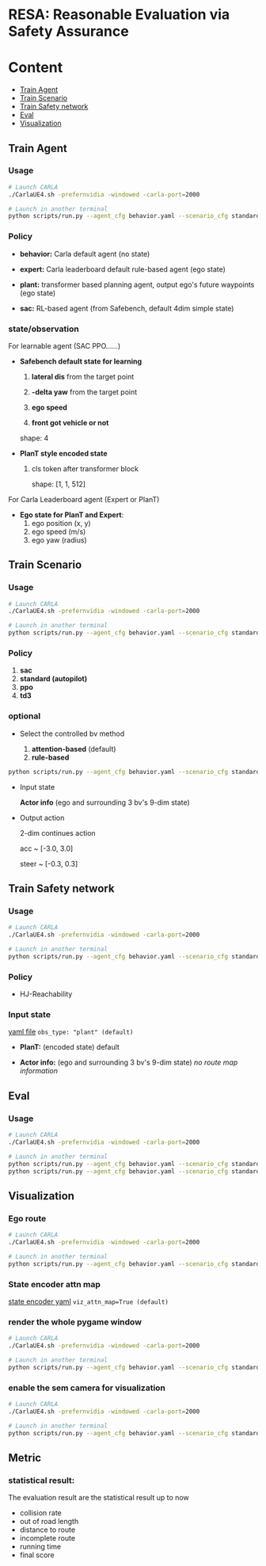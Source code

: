 # RESA: Reasonable Evaluation via Safety Assurance

# Content

* [Train Agent](#Train-Agent)
* [Train Scenario](#Train-Scenario)
* [Train Safety network](#Train-Safety-network)
* [Eval](#Eval)
* [Visualization](#Visualization)

## Train Agent

### Usage

``````bash
# Launch CARLA
./CarlaUE4.sh -prefernvidia -windowed -carla-port=2000

# Launch in another terminal
python scripts/run.py --agent_cfg behavior.yaml --scenario_cfg standard_eval.yaml --mode train_agent
``````

### Policy

* **behavior:** Carla default agent (no state)

* **expert:** Carla leaderboard default rule-based agent (ego state)
* **plant:**  transformer based planning agent, output ego's future waypoints (ego state)
* **sac:** RL-based agent (from Safebench, default 4dim simple state)

### state/observation

For learnable agent (SAC PPO......)

* **Safebench default state for learning**

  1. **lateral dis** from the target point

  2. **-delta yaw** from the target point

  3. **ego speed**

  4.  **front got vehicle or not**  

     shape: 4

* **PlanT style encoded state**

  1. cls token after transformer block

     shape: [1, 1, 512]

For Carla Leaderboard agent (Expert or PlanT)

* **Ego state for PlanT and Expert**:
  1. ego position (x, y)
  2. ego speed (m/s)
  3. ego yaw (radius)

## Train Scenario

### Usage

```bash
# Launch CARLA
./CarlaUE4.sh -prefernvidia -windowed -carla-port=2000

# Launch in another terminal
python scripts/run.py --agent_cfg behavior.yaml --scenario_cfg standard_eval.yaml --mode train_scenario
```

### Policy

1. **sac**
2. **standard (autopilot)**
3. **ppo**
4. **td3**

### optional

* Select the controlled bv method

  1. **attention-based** (default)
  2. **rule-based**

```bash
python scripts/run.py --agent_cfg behavior.yaml --scenario_cfg standard_eval.yaml --mode train_scenario  --cbv_selection 'attention-based'  # different method of selecting controlled bv
```

* Input state

  **Actor info** (ego and surrounding 3 bv's 9-dim state)

* Output action

  2-dim continues action

  acc ~ [-3.0, 3.0]

  steer ~ [-0.3, 0.3]

## Train Safety network

### Usage

```bash
# Launch CARLA
./CarlaUE4.sh -prefernvidia -windowed -carla-port=2000

# Launch in another terminal
python scripts/run.py --agent_cfg behavior.yaml --scenario_cfg standard_eval.yaml --safety_network_cfg HJR.yaml --mode train_safety_network
```

### Policy

* HJ-Reachability

### Input state

[yaml file](safebench/safety_network/config/HJR.yaml)  ```obs_type: "plant" (default)```

* **PlanT:** (encoded state) default 

* **Actor info:** (ego and surrounding 3 bv's 9-dim state) *no route map information*

## Eval

### Usage

```bash
# Launch CARLA
./CarlaUE4.sh -prefernvidia -windowed -carla-port=2000

# Launch in another terminal
python scripts/run.py --agent_cfg behavior.yaml --scenario_cfg standard_eval.yaml --safety_network_cfg HJR.yaml --mode eval
python scripts/run.py --agent_cfg behavior.yaml --scenario_cfg standard_eval.yaml --safety_network_cfg HJR.yaml --mode eval --safety_eval  # use the trained safety network to help evaluation
```

## Visualization

### Ego route

```bash
# Launch CARLA
./CarlaUE4.sh -prefernvidia -windowed -carla-port=2000

# Launch in another terminal
python scripts/run.py --agent_cfg behavior.yaml --scenario_cfg standard_eval.yaml --mode eval --viz_route  # visualization the global route
```

### State encoder attn map

[state encoder yaml](safebench/agent/config/state_encoder.yaml)   ```viz_attn_map=True (default)```

### render the whole pygame window

 ```bash
 # Launch CARLA
 ./CarlaUE4.sh -prefernvidia -windowed -carla-port=2000
 
 # Launch in another terminal
 python scripts/run.py --agent_cfg behavior.yaml --scenario_cfg standard_eval.yaml --mode eval --render  # show the pygame window
 ```

### enable the sem camera for visualization

```bash
# Launch CARLA
./CarlaUE4.sh -prefernvidia -windowed -carla-port=2000

# Launch in another terminal
python scripts/run.py --agent_cfg behavior.yaml --scenario_cfg standard_eval.yaml --mode eval --render --envable_sem # show the pygame window and enable the 3rd-person view using the semantic segmentation camera
```

## Metric

### statistical result:

The evaluation result are the statistical result up to now

* collision rate
* out of road length
* distance to route
* incomplete route
* running time
* final score
